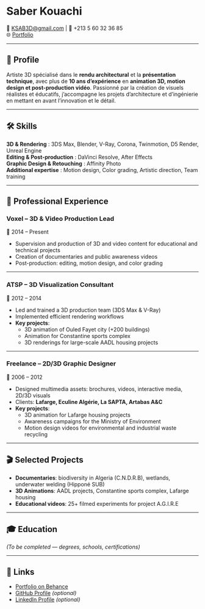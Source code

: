 # Saber Kouachi

📧 KSAB3D@gmail.com | 📱 +213 5 60 32 36 85  
🌐 [Portfolio](https://www.behance.net/ALGERIE3D) 

---

## 🎯 Profile
Artiste 3D spécialisé dans le **rendu architectural** et la **présentation technique**, avec plus de **10 ans d’expérience** en **animation 3D, motion design et post-production vidéo**. Passionné par la création de visuels réalistes et éducatifs, j’accompagne les projets d’architecture et d’ingénierie en mettant en avant l’innovation et le détail.  

---

## 🛠️ Skills

**3D & Rendering** : 3DS Max, Blender, V-Ray, Corona, Twinmotion, D5 Render, Unreal Engine  
**Editing & Post-production** : DaVinci Resolve, After Effects  
**Graphic Design & Retouching** : Affinity Photo  
**Additional expertise** : Motion design, Color grading, Artistic direction, Team training  

---

## 💼 Professional Experience

### **Voxel – 3D & Video Production Lead**  
📍 2014 – Present  
- Supervision and production of 3D and video content for educational and technical projects  
- Creation of documentaries and public awareness videos  
- Post-production: editing, motion design, and color grading  

---

### **ATSP – 3D Visualization Consultant**  
📍 2012 – 2014  
- Led and trained a 3D production team (3DS Max & V-Ray)  
- Implemented efficient rendering workflows  
- **Key projects**:  
  - 3D animation of Ouled Fayet city (+200 buildings)  
  - Animation for Constantine sports complex  
  - 3D renderings for large-scale AADL housing projects  

---

### **Freelance – 2D/3D Graphic Designer**  
📍 2006 – 2012  
- Designed multimedia assets: brochures, videos, interactive media, 2D/3D visuals  
- Clients: **Lafarge, Eculine Algérie, La SAPTA, Artabas A&C**  
- **Key projects**:  
  - 3D animation for Lafarge housing projects  
  - Awareness campaigns for the Ministry of Environment  
  - Motion design videos for environmental and industrial waste recycling  

---

## 🎬 Selected Projects
- **Documentaries**: biodiversity in Algeria (C.N.D.R.B), wetlands, underwater welding (Hipponé SUB)  
- **3D Animations**: AADL projects, Constantine sports complex, Lafarge housing  
- **Educational videos**: 25+ filmed experiments for project A.G.I.R.E  

---

## 🎓 Education
*(To be completed — degrees, schools, certifications)*  

---

## 🔗 Links
- [Portfolio on Behance](https://www.behance.net/ALGERIE3D)  
- [GitHub Profile](https://github.com/your-username) *(optional)*  
- [LinkedIn Profile](https://linkedin.com/in/your-profile) *(optional)*  
